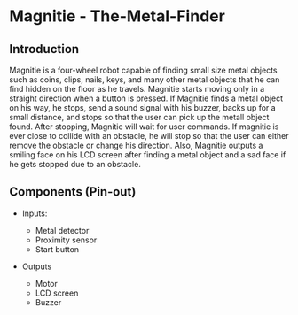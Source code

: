 # Magnitie - The-Metal-Finder

## Introduction

Magnitie is a four-wheel robot capable of finding small size metal objects such as coins, clips, nails, keys, and many other metal objects that he can find hidden on the floor as he travels. Magnitie starts moving only in a straight direction when a button is pressed. If Magnitie finds a metal object on his way, he stops, send a sound signal with his buzzer, backs up for a small distance, and stops so that the user can pick up the metall object found. After stopping, Magnitie will wait for user commands. If magnitie is ever close to collide with an obstacle, he will stop so that the user can either remove the obstacle or change his direction. Also, Magnitie outputs a smiling face on his LCD screen after finding a metal object and a sad face if he gets stopped due to an obstacle.

## Components (Pin-out)
- Inputs:
	- Metal detector
	- Proximity sensor
	- Start button

- Outputs
	- Motor
	- LCD screen
	- Buzzer

